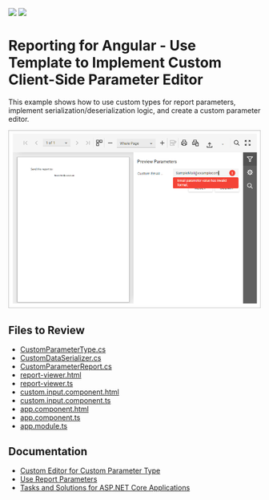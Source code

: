 <!-- default badges list -->
![](https://img.shields.io/endpoint?url=https://codecentral.devexpress.com/api/v1/VersionRange/768107123/23.2.3%2B)
[![](https://img.shields.io/badge/📖_How_to_use_DevExpress_Examples-e9f6fc?style=flat-square)](https://docs.devexpress.com/GeneralInformation/403183)
<!-- default badges end -->
# Reporting for Angular - Use Template to Implement Custom Client-Side Parameter Editor

This example shows how to use custom types for report parameters, implement serialization/deserialization logic, and create a custom parameter editor. 

![Reporting for Angular - Custom Parameter Editor](Images/screenshot.png)

## Files to Review

- [CustomParameterType.cs](CustomParameterEditorAngularExample/Services/CustomParameterType.cs)
- [CustomDataSerializer.cs](CustomParameterEditorAngularExample/Services/CustomDataSerializer.cs)
- [CustomParameterReport.cs](CustomParameterEditorAngularExample/PredefinedReports/CustomParameterReport.cs)
- [report-viewer.html](CustomParameterEditorAngularExample/ClientApp/src/app/reportviewer/report-viewer.html)
- [report-viewer.ts](CustomParameterEditorAngularExample/ClientApp/src/app/reportviewer/report-viewer.ts)
- [custom.input.component.html](CustomParameterEditorAngularExample/ClientApp/src/app/custominputcomponent/custom.input.component.html)
- [custom.input.component.ts](CustomParameterEditorAngularExample/ClientApp/src/app/custominputcomponent/custom.input.component.ts)
- [app.component.html](CustomParameterEditorAngularExample/ClientApp/src/app/app.component.html)
- [app.component.ts](CustomParameterEditorAngularExample/ClientApp/src/app/app.component.ts)
- [app.module.ts](CustomParameterEditorAngularExample/ClientApp/src/app/app.component.ts)

## Documentation  

- [Custom Editor for Custom Parameter Type](https://docs.devexpress.com/XtraReports/404694/web-reporting/javascript-reporting/angular/document-viewer/customization/angular-custom-editors-custom-parameter-types)
- [Use Report Parameters](https://docs.devexpress.com/XtraReports/4812/detailed-guide-to-devexpress-reporting/shape-report-data/use-report-parameter)
- [Tasks and Solutions for ASP.NET Core Applications](https://docs.devexpress.com/XtraReports/402406/web-reporting/asp-net-core-reporting/tasks-and-solutions-for-asp-net-core-applications)
